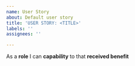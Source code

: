 ```yaml
---
name: User Story
about: Default user story
title: 'USER STORY: <TITLE>'
labels: ''
assignees: ''

---
```


As a **role** I can **capability** to that  **received benefit**
